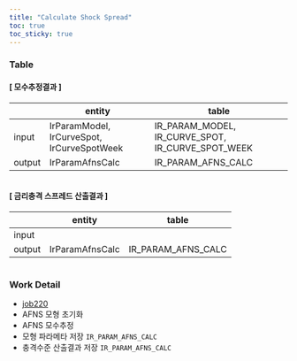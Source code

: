 ```yaml
---
title: "Calculate Shock Spread"
toc: true
toc_sticky: true
---
```


### Table

#### \[ 모수추정결과 ]&#x20;

<table data-view="cards"><thead><tr><th></th><th>entity</th><th>table</th></tr></thead><tbody><tr><td>input</td><td>IrParamModel, IrCurveSpot, IrCurveSpotWeek</td><td>IR_PARAM_MODEL, IR_CURVE_SPOT, IR_CURVE_SPOT_WEEK</td></tr><tr><td>output</td><td>IrParamAfnsCalc</td><td>IR_PARAM_AFNS_CALC</td></tr></tbody></table>

<figure><img src="../assets/images/esg/ (8).png" alt=""><figcaption></figcaption></figure>

#### \[ 금리충격 스프레드 산출결과 ]&#x20;

<table data-view="cards"><thead><tr><th></th><th>entity</th><th>table</th></tr></thead><tbody><tr><td>input</td><td></td><td></td></tr><tr><td>output</td><td>IrParamAfnsCalc</td><td>IR_PARAM_AFNS_CALC</td></tr></tbody></table>

<figure><img src="../../assets/images/esg/ (25).png" alt=""><figcaption></figcaption></figure>

### Work Detail&#x20;

* [job220](../../../../etc/java/src/job220/ "mention")
* AFNS 모형 초기화
* AFNS 모수추정&#x20;
* 모형 파라메타 저장  `IR_PARAM_AFNS_CALC`
* 충격수준 산출결과 저장 `IR_PARAM_AFNS_CALC`

&#x20;
